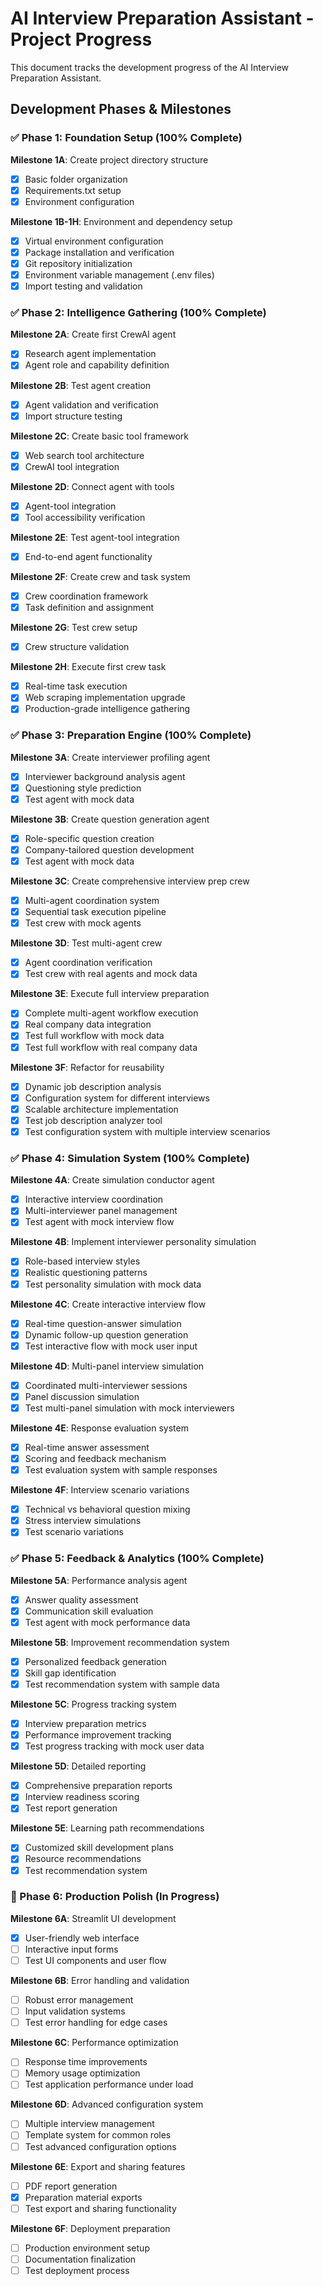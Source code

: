 # AI Interview Preparation Assistant - Project Progress

This document tracks the development progress of the AI Interview Preparation Assistant.

## Development Phases & Milestones

### ✅ Phase 1: Foundation Setup (100% Complete)

**Milestone 1A**: Create project directory structure

- [x] Basic folder organization
- [x] Requirements.txt setup
- [x] Environment configuration

**Milestone 1B-1H**: Environment and dependency setup

- [x] Virtual environment configuration
- [x] Package installation and verification
- [x] Git repository initialization
- [x] Environment variable management (.env files)
- [x] Import testing and validation

### ✅ Phase 2: Intelligence Gathering (100% Complete)

**Milestone 2A**: Create first CrewAI agent

- [x] Research agent implementation
- [x] Agent role and capability definition

**Milestone 2B**: Test agent creation

- [x] Agent validation and verification
- [x] Import structure testing

**Milestone 2C**: Create basic tool framework

- [x] Web search tool architecture
- [x] CrewAI tool integration

**Milestone 2D**: Connect agent with tools

- [x] Agent-tool integration
- [x] Tool accessibility verification

**Milestone 2E**: Test agent-tool integration

- [x] End-to-end agent functionality

**Milestone 2F**: Create crew and task system

- [x] Crew coordination framework
- [x] Task definition and assignment

**Milestone 2G**: Test crew setup

- [x] Crew structure validation

**Milestone 2H**: Execute first crew task

- [x] Real-time task execution
- [x] Web scraping implementation upgrade
- [x] Production-grade intelligence gathering

### ✅ Phase 3: Preparation Engine (100% Complete)

**Milestone 3A**: Create interviewer profiling agent

- [x] Interviewer background analysis agent
- [x] Questioning style prediction
- [x] Test agent with mock data

**Milestone 3B**: Create question generation agent

- [x] Role-specific question creation
- [x] Company-tailored question development
- [x] Test agent with mock data

**Milestone 3C**: Create comprehensive interview prep crew

- [x] Multi-agent coordination system
- [x] Sequential task execution pipeline
- [x] Test crew with mock agents

**Milestone 3D**: Test multi-agent crew

- [x] Agent coordination verification
- [x] Test crew with real agents and mock data

**Milestone 3E**: Execute full interview preparation

- [x] Complete multi-agent workflow execution
- [x] Real company data integration
- [x] Test full workflow with mock data
- [x] Test full workflow with real company data

**Milestone 3F**: Refactor for reusability

- [x] Dynamic job description analysis
- [x] Configuration system for different interviews
- [x] Scalable architecture implementation
- [x] Test job description analyzer tool
- [x] Test configuration system with multiple interview scenarios

### ✅ Phase 4: Simulation System (100% Complete)

**Milestone 4A**: Create simulation conductor agent

- [x] Interactive interview coordination
- [x] Multi-interviewer panel management
- [x] Test agent with mock interview flow

**Milestone 4B**: Implement interviewer personality simulation

- [x] Role-based interview styles
- [x] Realistic questioning patterns
- [x] Test personality simulation with mock data

**Milestone 4C**: Create interactive interview flow

- [x] Real-time question-answer simulation
- [x] Dynamic follow-up question generation
- [x] Test interactive flow with mock user input

**Milestone 4D**: Multi-panel interview simulation

- [x] Coordinated multi-interviewer sessions
- [x] Panel discussion simulation
- [x] Test multi-panel simulation with mock interviewers

**Milestone 4E**: Response evaluation system

- [x] Real-time answer assessment
- [x] Scoring and feedback mechanism
- [x] Test evaluation system with sample responses

**Milestone 4F**: Interview scenario variations

- [x] Technical vs behavioral question mixing
- [x] Stress interview simulations
- [x] Test scenario variations

### ✅ Phase 5: Feedback & Analytics (100% Complete)

**Milestone 5A**: Performance analysis agent

- [x] Answer quality assessment
- [x] Communication skill evaluation
- [x] Test agent with mock performance data

**Milestone 5B**: Improvement recommendation system

- [x] Personalized feedback generation
- [x] Skill gap identification
- [x] Test recommendation system with sample data

**Milestone 5C**: Progress tracking system

- [x] Interview preparation metrics
- [x] Performance improvement tracking
- [x] Test progress tracking with mock user data

**Milestone 5D**: Detailed reporting

- [x] Comprehensive preparation reports
- [x] Interview readiness scoring
- [x] Test report generation

**Milestone 5E**: Learning path recommendations

- [x] Customized skill development plans
- [x] Resource recommendations
- [x] Test recommendation system

### 🔧 Phase 6: Production Polish (In Progress)

**Milestone 6A**: Streamlit UI development

- [x] User-friendly web interface
- [ ] Interactive input forms
- [ ] Test UI components and user flow

**Milestone 6B**: Error handling and validation

- [ ] Robust error management
- [ ] Input validation systems
- [ ] Test error handling for edge cases

**Milestone 6C**: Performance optimization

- [ ] Response time improvements
- [ ] Memory usage optimization
- [ ] Test application performance under load

**Milestone 6D**: Advanced configuration system

- [ ] Multiple interview management
- [ ] Template system for common roles
- [ ] Test advanced configuration options

**Milestone 6E**: Export and sharing features

- [ ] PDF report generation
- [x] Preparation material exports
- [ ] Test export and sharing functionality

**Milestone 6F**: Deployment preparation

- [ ] Production environment setup
- [ ] Documentation finalization
- [ ] Test deployment process
